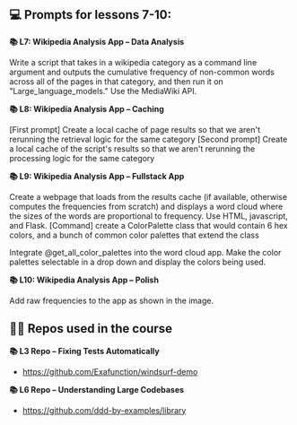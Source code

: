 ## 💻 Prompts for lessons 7-10:

**📚 L7: Wikipedia Analysis App – Data Analysis**

Write a script that takes in a wikipedia category as a command line argument and outputs the cumulative frequency of non-common words across all of the pages in that category, and then run it on "Large_language_models." Use the MediaWiki API.

**📚 L8: Wikipedia Analysis App – Caching**

[First prompt] Create a local cache of page results so that we aren't rerunning the retrieval logic for the same category
[Second prompt] Create a local cache of the script's results so that we aren't rerunning the processing logic for the same category

**📚 L9: Wikipedia Analysis App – Fullstack App**

Create a webpage that loads from the results cache (if available, otherwise computes the frequencies from scratch) and displays a word cloud where the sizes of the words are proportional to frequency. Use HTML, javascript, and Flask.
[Command] create a ColorPalette class that would contain 6 hex colors, and a bunch of common color palettes that extend the class

Integrate @get_all_color_palettes into the word cloud app. Make the color palettes selectable in a drop down and display the colors being used.

**📚 L10: Wikipedia Analysis App – Polish**

Add raw frequencies to the app as shown in the image.


## 🧑‍💻 Repos used in the course

**📚 L3 Repo – Fixing Tests Automatically**

- https://github.com/Exafunction/windsurf-demo

**📚 L6 Repo – Understanding Large Codebases**

- https://github.com/ddd-by-examples/library


